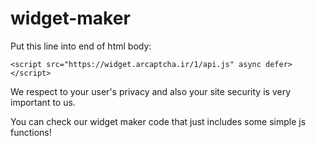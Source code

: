 # widget-maker
Put this line into end of html body:

```
<script src="https://widget.arcaptcha.ir/1/api.js" async defer></script>
```
We respect to your user's privacy and also your site security is very important to us.

You can check our widget maker code that just includes some simple js functions!

